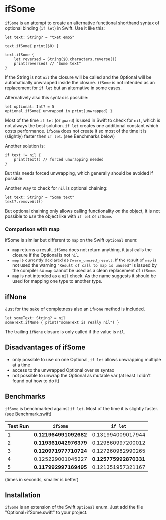 # ifSome

`ifSome` is an attempt to create an alternative functional shorthand syntax of optional binding (`if let`) in Swift. Use it like this:

    let text: String? = "txet emoS"  
    
    text.ifSome{ print($0) } 
     
    text.ifSome {
        let reversed = String($0.characters.reverse())
        print(reversed) // "Some text"
    }

If the String is not `nil` the closure will be called and the Optional will be automatically unwrapped inside the closure. `ifSome` is not intended as an replacement for `if let` but an alternative in some cases.

Alternatively also this syntax is possible: 

    let optional: Int? = 5
    optional.ifSome{ unwrapped in print(unwrapped) }

Most of the time `if let` (or `guard`) is used in Swift to check for `nil`, which is not always the best solution. `if let` creates one additional constant which costs performance. `ifSome` does not create it so most of the time it is (slightly) faster then `if let`. (see Benchmarks below)

Another solution is:

    if text != nil {
        print(text!) // forced unwrapping needed
    }

But this needs forced unwrapping, which generally should be avoided if possible.  
    
Another way to check for `nil` is optional chaining:

    let text: String? = "Some text"
    text?.removeAll()
    
But optional chaining only allows calling functionality _on_ the object, it is not possible to _use_ the object like with `if let` or `ifSome`.    
    
### Comparison with map    
    
ifSome is similar but different to `map` on the Swift `Optional` enum:

- `map` returns a result. `ifSome` does not return anything, it just calls the closure if the Optional is not `nil`.
- `map` is currently declared as `@warn_unused_result`. If the result of `map` is not used the warning `"Result of call to map is unused"` is issued by the compiler so `map` cannot be used as a clean replacement of `ifSome`.
- `map` is not intended as a `nil` check. As the name suggests it should be used for mapping one type to another type.

## ifNone

Just for the sake of completness also an `ifNone` method is included.

    let someText: String? = nil
    someText.ifNone { print("someText is really nil") }
    
The trailing `ifNone` closure is only called if the value is `nil`.

## Disadvantages of ifSome

- only possible to use on one Optional, `if let` allows unwrapping multiple at a time
- access to the unwrapped Optional over `$0` syntax
- not possible to unwrap the Optional as mutable var (at least I didn't found out how to do it)

## Benchmarks

`ifSome` is benchmarked against `if let`. Most of the time it is slightly faster. (see Benchmark.swift)

| Test Run      | `ifSome`      | `if let`     |
| ------------- | ------------- | ------------ |
| 1             | **0.121964991092682**|0.131994009017944|
| 2             | **0.119361042976379**|0.129860997200012|
| 3             | **0.120971977710724**|0.127260982990265|
| 4             | 0.125229001045227    |**0.125775992870331**|
| 5             | **0.117992997169495**|0.121351957321167|

(times in seconds, smaller is better)

## Installation

`ifSome` is an extension of the Swift `Optional` enum. Just add the file "Optional+ifSome.swift" to your project.




















